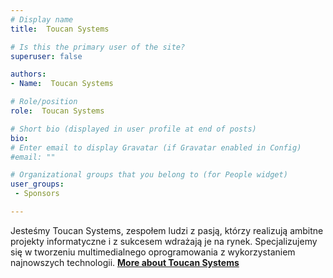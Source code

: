 ```yaml
---
# Display name
title:  Toucan Systems

# Is this the primary user of the site?
superuser: false

authors:
- Name:  Toucan Systems

# Role/position
role:  Toucan Systems

# Short bio (displayed in user profile at end of posts)
bio: 
# Enter email to display Gravatar (if Gravatar enabled in Config)
#email: ""

# Organizational groups that you belong to (for People widget)
user_groups:
 - Sponsors

---
```


Jesteśmy Toucan Systems, zespołem ludzi z pasją, którzy realizują ambitne projekty informatyczne 
i z sukcesem wdrażają je na rynek.
Specjalizujemy się w tworzeniu multimedialnego oprogramowania z wykorzystaniem najnowszych technologii.
[**More about  Toucan Systems**](https://www.toucan-systems.pl/)
